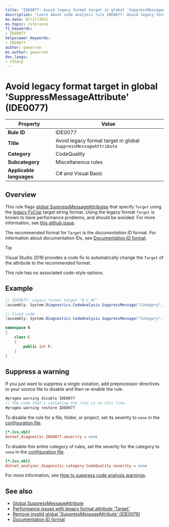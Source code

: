 ```yaml
---
title: "IDE0077: Avoid legacy format target in global 'SuppressMessageAttribute'"
description: "Learn about code analysis rule IDE0077: Avoid legacy format target in global 'SuppressMessageAttribute'"
ms.date: 07/27/2021
ms.topic: reference
f1_keywords:
- IDE0077
helpviewer_keywords:
- IDE0077
author: gewarren
ms.author: gewarren
dev_langs:
- CSharp
---
```

# Avoid legacy format target in global 'SuppressMessageAttribute' (IDE0077)

|Property|Value|
|-|-|
| **Rule ID** | IDE0077 |
| **Title** | Avoid legacy format target in global `SuppressMessageAttribute` |
| **Category** | CodeQuality |
| **Subcategory** | Miscellaneous rules |
| **Applicable languages** | C# and Visual Basic |

## Overview

This rule flags [global SuppressMessageAttributes](/visualstudio/code-quality/in-source-suppression-overview#global-level-suppressions) that specify `Target` using the [legacy FxCop](/visualstudio/code-quality/migrate-from-legacy-analysis-to-fxcop-analyzers) target string format. Using the legacy format `Target` is known to have performance problems, and should be avoided. For more information, see [this github issue](https://github.com/dotnet/roslyn/issues/44362).

The recommended format for `Target` is the *documentation ID* format. For information about documentation IDs, see [Documentation ID format](/dotnet/csharp/language-reference/language-specification/documentation-comments#id-string-format).

> [!TIP]
> Visual Studio 2019 provides a code fix to automatically change the `Target` of the attribute to the recommended format.

This rule has no associated code-style options.

## Example

```csharp
// IDE0077: Legacy format target 'N.C.#F'
[assembly: System.Diagnostics.CodeAnalysis.SuppressMessage("Category", "Id: Title", Scope = "member", Target = "N.C.#F")]

// Fixed code
[assembly: System.Diagnostics.CodeAnalysis.SuppressMessage("Category", "Id: Title", Scope = "member", Target = "~F:N.C.F")]

namespace N
{
    class C
    {
        public int F;
    }
}
```

## Suppress a warning

If you just want to suppress a single violation, add preprocessor directives to your source file to disable and then re-enable the rule.

```csharp
#pragma warning disable IDE0077
// The code that's violating the rule is on this line.
#pragma warning restore IDE0077
```

To disable the rule for a file, folder, or project, set its severity to `none` in the [configuration file](../configuration-files.md).

```ini
[*.{cs,vb}]
dotnet_diagnostic.IDE0077.severity = none
```

To disable this entire category of rules, set the severity for the category to `none` in the [configuration file](../configuration-files.md).

```ini
[*.{cs,vb}]
dotnet_analyzer_diagnostic.category-CodeQuality.severity = none
```

For more information, see [How to suppress code analysis warnings](../suppress-warnings.md).

## See also

- [Global SuppressMessageAttribute](/visualstudio/code-quality/in-source-suppression-overview#global-level-suppressions)
- [Performance issues with legacy format attribute 'Target'](https://github.com/dotnet/roslyn/issues/44362)
- [Remove invalid global 'SuppressMessageAttribute' (IDE0076)](ide0076.md)
- [Documentation ID format](/dotnet/csharp/language-reference/language-specification/documentation-comments#id-string-format)
